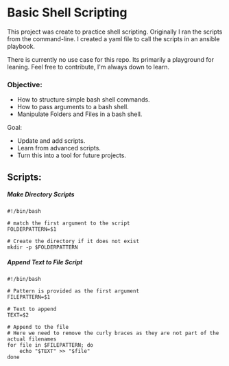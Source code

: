 # Basic Shell Scripting

This project was create to practice shell scripting. Originally I ran the scripts from the command-line. I created a yaml file to call the scripts in an ansible playbook. 

There is currently no use case for this repo. Its primarily a playground for leaning. Feel free to contribute, I'm always down to learn.

### Objective:

* How to structure simple bash shell commands.
* How to pass arguments to a bash shell.
* Manipulate Folders and Files in a bash shell.

Goal: 

* Update and add scripts.
* Learn from advanced scripts.
* Turn this into a tool for future projects.

## Scripts:

##### Make Directory Scripts

```
#!/bin/bash

# match the first argument to the script
FOLDERPATTERN=$1

# Create the directory if it does not exist
mkdir -p $FOLDERPATTERN

```


##### Append Text to File Script

```
#!/bin/bash

# Pattern is provided as the first argument
FILEPATTERN=$1

# Text to append
TEXT=$2

# Append to the file
# Here we need to remove the curly braces as they are not part of the actual filenames
for file in $FILEPATTERN; do
    echo "$TEXT" >> "$file"
done

```
